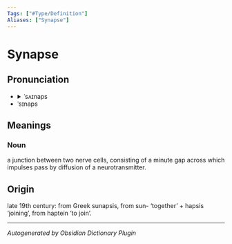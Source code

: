 ```yaml
---
Tags: ["#Type/Definition"]
Aliases: ["Synapse"]
---
```


# Synapse

## Pronunciation

- <details><summary>ˈsʌɪnaps</summary><audio controls><source src="https://ssl.gstatic.com/dictionary/static/sounds/20200429/synapse--_gb_1.mp3"></audio></details>
- ˈsɪnaps

## Meanings

### Noun

a junction between two nerve cells, consisting of a minute gap across which impulses pass by diffusion of a neurotransmitter.



## Origin

late 19th century: from Greek sunapsis, from sun- ‘together’ + hapsis ‘joining’, from haptein ‘to join’.

***

*Autogenerated by Obsidian Dictionary Plugin*